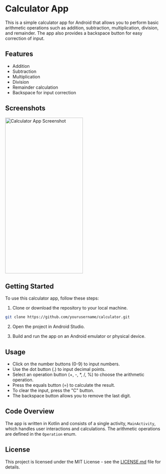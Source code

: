 # Calculator App

This is a simple calculator app for Android that allows you to perform basic arithmetic operations such as addition, subtraction, multiplication, division, and remainder. The app also provides a backspace button for easy correction of input.

## Features

- Addition
- Subtraction
- Multiplication
- Division
- Remainder calculation
- Backspace for input correction

## Screenshots

<img src="https://github.com/manarkhaledx/ToDoList_Java/assets/96601859/9408688a-88ba-4847-b7e2-097464587506" width="250" height="500" alt="Calculator App Screenshot">

## Getting Started

To use this calculator app, follow these steps:

1. Clone or download the repository to your local machine.

```bash
git clone https://github.com/yourusername/calculator.git
```

2. Open the project in Android Studio.

3. Build and run the app on an Android emulator or physical device.

## Usage

- Click on the number buttons (0-9) to input numbers.
- Use the dot button (.) to input decimal points.
- Select an operation button (+, -, *, /, %) to choose the arithmetic operation.
- Press the equals button (=) to calculate the result.
- To clear the input, press the "C" button.
- The backspace button allows you to remove the last digit.

## Code Overview

The app is written in Kotlin and consists of a single activity, `MainActivity`, which handles user interactions and calculations. The arithmetic operations are defined in the `Operation` enum.

## License

This project is licensed under the MIT License - see the [LICENSE.md](LICENSE.md) file for details.

